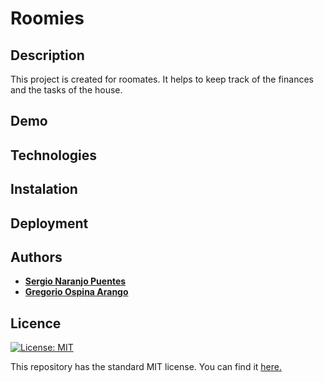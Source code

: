 # Roomies
## Description
This project is created for roomates. It helps to keep track of the finances and the tasks of the house.

## Demo

## Technologies

## Instalation

## Deployment

## Authors
* [__Sergio Naranjo Puentes__](https://github.com/snaranjop1)
* [__Gregorio Ospina Arango__](https://github.com/gregorioospina)


## Licence
[![License: MIT](https://img.shields.io/badge/License-MIT-yellow.svg)](https://opensource.org/licenses/MIT)

This repository has the standard MIT license. You can find it [here.](https://github.com/snaranjop1/roomies/blob/master/LICENSE)

